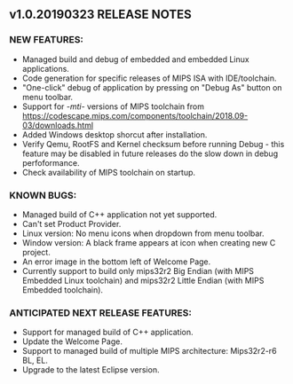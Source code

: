## v1.0.20190323 RELEASE NOTES

### NEW FEATURES:
* Managed build and debug of embedded and embedded Linux applications.
* Code generation for specific releases of MIPS ISA with IDE/toolchain.
* "One-click" debug of application by pressing on "Debug As" button on menu toolbar.
* Support for *-mti-* versions of MIPS toolchain from
	https://codescape.mips.com/components/toolchain/2018.09-03/downloads.html
* Added Windows desktop shorcut after installation.
* Verify Qemu, RootFS and Kernel checksum before running Debug - this feature may be disabled in future releases do the slow down in debug perfoformance.
* Check availability of MIPS toolchain on startup.

### KNOWN BUGS:
* Managed build of C++ application not yet supported.
* Can't set Product Provider.
* Linux version: No menu icons when dropdown from menu toolbar.
* Window version: A black frame appears at icon when creating new C project.
* An error image in the bottom left of Welcome Page.
* Currently support to build only mips32r2 Big Endian (with MIPS Embedded Linux toolchain) and mips32r2 Little Endian (with MIPS Embedded toolchain).

### ANTICIPATED NEXT RELEASE FEATURES:
* Support for managed build of C++ application.
* Update the Welcome Page.
* Support to managed build of multiple MIPS architecture: Mips32r2-r6 BL, EL.
* Upgrade to the latest Eclipse version.
